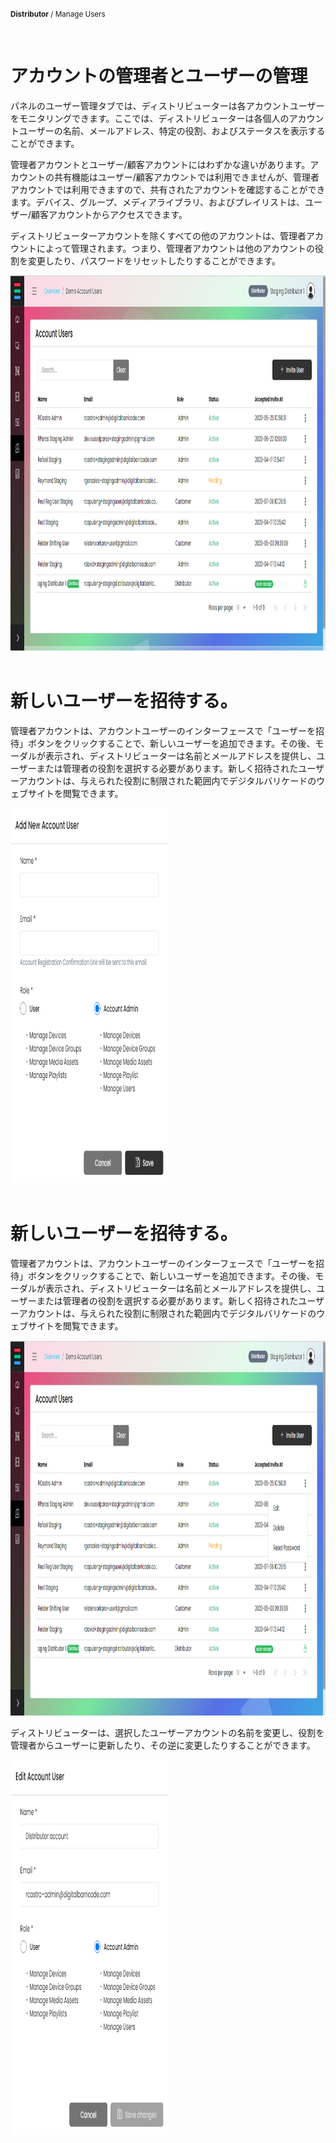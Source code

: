 <small><b>Distributor</b> / Manage Users</small>

<br />
<h1>アカウントの管理者とユーザーの管理</h1>
<div class="description">
    <p>
       パネルのユーザー管理タブでは、ディストリビューターは各アカウントユーザーをモニタリングできます。ここでは、ディストリビューターは各個人のアカウントユーザーの名前、メールアドレス、特定の役割、およびステータスを表示することができます。
    </p>
    <p>
       管理者アカウントとユーザー/顧客アカウントにはわずかな違いがあります。アカウントの共有機能はユーザー/顧客アカウントでは利用できませんが、管理者アカウントでは利用できますので、共有されたアカウントを確認することができます。デバイス、グループ、メディアライブラリ、およびプレイリストは、ユーザー/顧客アカウントからアクセスできます。
    </p>
    <p>
       ディストリビューターアカウントを除くすべての他のアカウントは、管理者アカウントによって管理されます。つまり、管理者アカウントは他のアカウントの役割を変更したり、パスワードをリセットしたりすることができます。
    </p>
    <img src="/images/image27.png" alt="sample"  width="100%" height="600">
</div>

<br />
<h1>新しいユーザーを招待する。</h1>
<div class="description">
    <p>
       管理者アカウントは、アカウントユーザーのインターフェースで「ユーザーを招待」ボタンをクリックすることで、新しいユーザーを追加できます。その後、モーダルが表示され、ディストリビューターは名前とメールアドレスを提供し、ユーザーまたは管理者の役割を選択する必要があります。新しく招待されたユーザーアカウントは、与えられた役割に制限された範囲内でデジタルバリケードのウェブサイトを閲覧できます。
    </p>
    <img src="/images/image28.png" alt="sample"  width="50%" height="600">
</div>

<br />
<h1>新しいユーザーを招待する。</h1>
<div class="description">
    <p>
       管理者アカウントは、アカウントユーザーのインターフェースで「ユーザーを招待」ボタンをクリックすることで、新しいユーザーを追加できます。その後、モーダルが表示され、ディストリビューターは名前とメールアドレスを提供し、ユーザーまたは管理者の役割を選択する必要があります。新しく招待されたユーザーアカウントは、与えられた役割に制限された範囲内でデジタルバリケードのウェブサイトを閲覧できます。
    </p>
    <img src="/images/image30.png" alt="sample"  width="100%" height="600">
</div>
<div class="description">
    <p>
       ディストリビューターは、選択したユーザーアカウントの名前を変更し、役割を管理者からユーザーに更新したり、その逆に変更したりすることができます。
    </p>
    <img src="/images/image31.png" alt="sample"  width="50%" height="600">
</div>